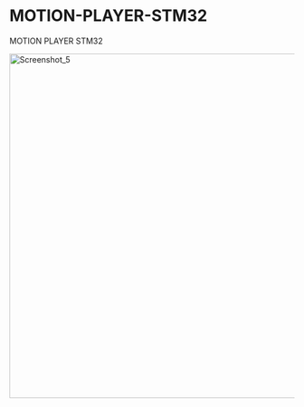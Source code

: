 # MOTION-PLAYER-STM32
MOTION PLAYER STM32

<img width="608" alt="Screenshot_5" src="https://github.com/offpic/MOTION-PLAYER-STM32/assets/31142397/46126dc8-12e3-4ba2-9ba3-cdc314f6386a">
